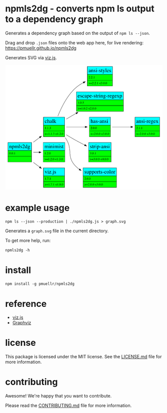 npmls2dg - converts npm ls output to a dependency graph
================================================================================

Generates a dependency graph based on the output of `npm ls --json`.

Drag and drop `.json` files onto the web app here, for live
rendering: https://pmuellr.github.io/npmls2dg

Generates SVG via [viz.js](https://npmjs.org/package/viz.js).

![example graph](docs/images/graph.dot.png)

example usage
================================================================================

    npm ls --json --production | ./npmls2dg.js > graph.svg

Generates a `graph.svg` file in the current directory.

To get more help, run:

    npmls2dg -h

install
================================================================================

    npm install -g pmuellr/npmls2dg


reference
================================================================================

* [viz.js](https://npmjs.org/package/viz.js)
* [Graphviz](http://www.graphviz.org/Documentation.php)


license
================================================================================

This package is licensed under the MIT license.  See the
[LICENSE.md](LICENSE.md) file for more information.


contributing
================================================================================

Awesome!  We're happy that you want to contribute.

Please read the [CONTRIBUTING.md](CONTRIBUTING.md) file for more information.
